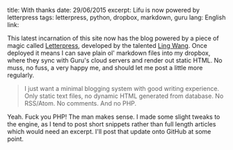 title: With thanks
date: 29/06/2015
excerpt: Lifu is now powered by letterpress
tags: letterpress, python, dropbox, markdown, guru
lang: English
link: 


This latest incarnation of this site now has the blog powered by a piece of magic called [Letterpress](http://wangling.me/2013/01/letterpress.html), developed by the talented [Ling Wang](https://github.com/an0). Once deployed it means I can save plain ol' markdown files into my dropbox, where they sync with Guru's cloud servers and render out static HTML. No muss, no fuss, a very happy me, and should let me post a little more regularly.

> I just want a minimal blogging system with good writing experience. Only static text files, no dynamic HTML generated from database. No RSS/Atom. No comments. And no PHP.

Yeah. Fuck you PHP! The man makes sense. I made some slight tweaks to the engine, as I tend to post short snippets rather than full length articles which would need an excerpt. I'll post that update onto GitHub at some point.

